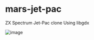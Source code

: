 # mars-jet-pac
ZX Spectrum Jet-Pac clone
Using libgdx

![image](https://cloud.githubusercontent.com/assets/11347535/7666318/fb58bba6-fbe9-11e4-8294-3fadcd6d7d55.png)
